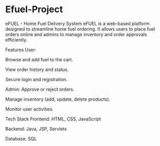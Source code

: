# Efuel-Project
eFUEL - Home Fuel Delivery System
eFUEL is a web-based platform designed to streamline home fuel ordering. It allows users to place fuel orders online and admins to manage inventory and order approvals efficiently.

Features
User:

Browse and add fuel to the cart.

View order history and status.

Secure login and registration.

Admin:
Approve or reject orders.

Manage inventory (add, update, delete products).

Monitor user activities.

Tech Stack
Frontend: HTML, CSS, JavaScript

Backend: Java, JSP, Servlets

Database: SQL
